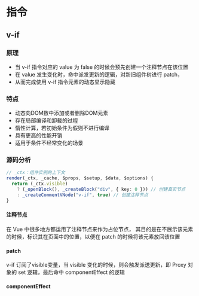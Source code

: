 # 指令

## v-if
### 原理
- 当 v-if 指令对应的 value 为 false 的时候会预先创建一个注释节点在该位置
- 在 value 发生变化时，命中派发更新的逻辑，对新旧组件树进行 patch，
- 从而完成使用 v-if 指令元素的动态显示隐藏

### 特点

- 动态向DOM数中添加或者删除DOM元素
- 存在局部编译和卸载的过程
- 惰性计算，若初始条件为假则不进行编译
- 具有更高的性能开销
- 适用于条件不经常变化的场景

### 源码分析
```typescript
// _ctx：组件实例的上下文
render(_ctx, _cache, $props, $setup, $data, $options) {
  return (_ctx.visible)
    ? (_openBlock(), _createBlock("div", { key: 0 })) // 创建真实节点
    : _createCommentVNode("v-if", true) // 创建注释节点
}
```
#### 注释节点
在 Vue 中很多地方都运用了注释节点来作为占位节点，
其目的是在不展示该元素的时候，标识其在页面中的位置，以便在 patch 的时候将该元素放回该位置

#### patch
v-if 订阅了visible变量，当 visible 变化的时候，则会触发派送更新，即 Proxy 对象的 set 逻辑，最后命中 componentEffect 的逻辑

#### componentEffect

